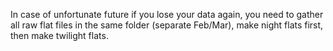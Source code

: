 

In case of unfortunate future if you lose your data again, you need to gather all raw flat files in the same folder (separate Feb/Mar),
make night flats first, then make twilight flats.


